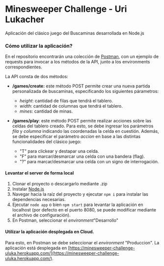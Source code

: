 # Minesweeper Challenge - Uri Lukacher

Aplicación del clásico juego del Buscaminas desarrollada en Node.js

### Cómo utilizar la aplicación?

En el repositorio encontrarán una colección de [Postman](https://www.postman.com/), con un ejemplo de requests para invocar a los métodos de la API, junto a los environments correspondientes.

La API consta de dos métodos:
- **/games/create:** este método POST permite crear una nueva partida personalizada de buscaminas, especificando los siguientes párametros:
	- *height*: cantidad de filas que tendrá el tablero.
	- *width*: cantidad de columnas que tendrá el tablero.
	- *mines*: cantidad de minas.


- **/games/play**: este método POST permite realizar acciones sobre las celdas del tablero creado. Para esto, se debe ingresar los parámetros *fila* y *columna*  indicando las coordenadas la celda en cuestión.
Además, se debe especificar el parámetro *accion*  en base a las distintas funcionalidades del clásico juego:
	- "T" para clickear y destapar una celda.
	- "F" para marcar/desmarcar una celda con una bandera (flag).
	- "?" para marcar/desmarcar una celda con un signo de interrogación.

#### Levantar el server de forma local

1. Clonar el proyecto o descargarlo mediante .zip
2. Instalar [Node.js](https://nodejs.org/es/)
3. Navegar hacia la raíz del proyecto y ejecutar `npm i` para instalar las dependencias necesarias.
4. Ejecutar `node app` o bien `npm start` para levantar la aplicación en localhost (por defecto en el puerto 8080, se puede modificar mediante el archivo de configuración).
5. En Postman, seleccionar el *environment*"Desarrollo"


#### Utilizar la aplicación desplegada en Cloud.
Para esto, en Postman se debe seleccionar el *environment* "Produccion". 
La aplicación está desplegada en  [https://minesweeper-challenge-uluka.herokuapp.com/](https://minesweeper-challenge-uluka.herokuapp.com/).